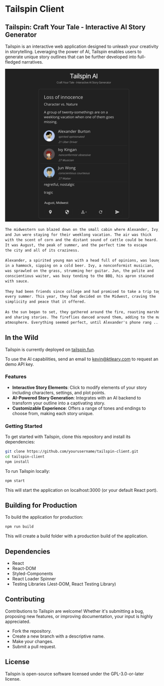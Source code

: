 # Tailspin Client

## Tailspin: Craft Your Tale - Interactive AI Story Generator

Tailspin is an interactive web application designed to unleash your creativity in storytelling. Leveraging the power of AI, Tailspin enables users to generate unique story outlines that can be further developed into full-fledged narratives.

![Tailspin Screenshot](tailspin-screen.png)

```markdown
The midwestern sun blazed down on the small cabin where Alexander, Ivy,
and Jun were staying for their weeklong vacation. The air was thick
with the scent of corn and the distant sound of cattle could be heard.
It was August, the peak of summer, and the perfect time to escape
the city and all of its craziness.

Alexander, a spirited young man with a head full of opinions, was lounging
in a hammock, sipping on a cold beer. Ivy, a nonconformist musician,
was sprawled on the grass, strumming her guitar. Jun, the polite and
conscientious waiter, was busy tending to the BBQ, his apron stained
with sauce.

They had been friends since college and had promised to take a trip together
every summer. This year, they had decided on the Midwest, craving the
simplicity and peace that it offered.

As the sun began to set, they gathered around the fire, roasting marshmallows
and sharing stories. The fireflies danced around them, adding to the magical
atmosphere. Everything seemed perfect, until Alexander's phone rang ...
```

## In the Wild

Tailspin is currently deployed on [tailspin.fun](https://tailspin.fun/).

To use the AI capabilities, send an email to kevin@ktleary.com to request an demo API key.

### Features

- **Interactive Story Elements**: Click to modify elements of your story including characters, settings, and plot points.
- **AI-Powered Story Generation**: Integrates with an AI backend to transform your outline into a captivating story.
- **Customizable Experience**: Offers a range of tones and endings to choose from, making each story unique.

### Getting Started

To get started with Tailspin, clone this repository and install its dependencies:

```bash
git clone https://github.com/yourusername/tailspin-client.git
cd tailspin-client
npm install
```

To run Tailspin locally:

```bash
npm start
```

This will start the application on localhost:3000 (or your default React port).

## Building for Production

To build the application for production:

```bash
npm run build
```

This will create a build folder with a production build of the application.

## Dependencies

- React
- React-DOM
- Styled-Components
- React Loader Spinner
- Testing Libraries (Jest-DOM, React Testing Library)

## Contributing

Contributions to Tailspin are welcome! Whether it's submitting a bug, proposing new features, or improving documentation, your input is highly appreciated.

- Fork the repository.
- Create a new branch with a descriptive name.
- Make your changes.
- Submit a pull request.

## License

Tailspin is open-source software licensed under the GPL-3.0-or-later license.
